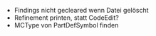 - Findings nicht gecleared wenn Datei gelöscht
- Refinement printen, statt CodeEdit?
- MCType von PartDefSymbol finden
